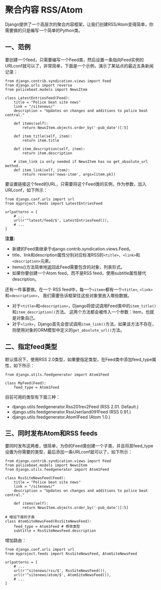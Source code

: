 # 聚合内容 RSS/Atom

Django提供了一个高层次的聚合内容框架，让我们创建RSS/Atom变得简单，你需要做的只是编写一个简单的Python类。

## 一、范例

要创建一个feed，只需要编写一个Feed类，然后设置一条指向Feed实例的URLconf就可以了，非常简单，下面是一个示例，演示了某站点的最近五条新闻记录：

```
from django.contrib.syndication.views import Feed
from django.urls import reverse
from policebeat.models import NewsItem

class LatestEntriesFeed(Feed):
    title = "Police beat site news"
    link = "/sitenews/"
    description = "Updates on changes and additions to police beat central."

    def items(self):
        return NewsItem.objects.order_by('-pub_date')[:5]

    def item_title(self, item):
        return item.title

    def item_description(self, item):
        return item.description

    # item_link is only needed if NewsItem has no get_absolute_url method.
    def item_link(self, item):
        return reverse('news-item', args=[item.pk])
```

要设置链接这个feed的URL，只需要将这个Feed类的实例，作为参数，加入URLconf，如下所示：

```
from django.conf.urls import url
from myproject.feeds import LatestEntriesFeed

urlpatterns = [
    # ...
    url(r'^latest/feed/$', LatestEntriesFeed()),
    # ...
]
```

**注意:**

- 新建的Feed类继承于django.contrib.syndication.views.Feed。
- title、link和description属性分别对应标准RSS的`<title>`、`<link>`和`<description>`元素。
- items()方法简单地返回此Feed需要包含的对象，列表形式。
- 如果你要创建一个Atom feed，而不是RSS feed，使用subtitle属性替代description。

还有一件事要做。在一个 RSS feed中，每一个`<item>`都有一个`<title>`, `<link>` 和`<description>`， 我们需要告诉框架往这些对象里放入哪些数据。

- 对于`<title>`和`<description>`，Django将尝试调用Feed类中的`item_title()`和`item_description()`方法。 这两个方法都会被传入一个参数：item，也就是对象自己。
- 对于`<link>`，Django首先会尝试调用`item_link()`方法，如果该方法不存在，则使用对象的ORM模型中定义的`get_absolute_url()`方法。

## 二、指定feed类型

默认情况下，使用RSS 2.0类型，如果要指定类型，在Feed类中添加feed_type属性，如下所示：

```
from django.utils.feedgenerator import Atom1Feed

class MyFeed(Feed):
    feed_type = Atom1Feed
```

目前可用的类型有下面三种：

- django.utils.feedgenerator.Rss201rev2Feed (RSS 2.01. Default.)
- django.utils.feedgenerator.RssUserland091Feed (RSS 0.91.)
- django.utils.feedgenerator.Atom1Feed (Atom 1.0.)

## 三、同时发布Atom和RSS feeds

要同时发布这两者，很简单，为你的Feed类创建一个子类，并且将其feed_type设置为你需要的类型，最后添加一条URLconf就可以了，如下所示：

```
from django.contrib.syndication.views import Feed
from policebeat.models import NewsItem
from django.utils.feedgenerator import Atom1Feed

class RssSiteNewsFeed(Feed):
    title = "Police beat site news"
    link = "/sitenews/"
    description = "Updates on changes and additions to police beat central."

    def items(self):
        return NewsItem.objects.order_by('-pub_date')[:5]

# 增加下面的子类
class AtomSiteNewsFeed(RssSiteNewsFeed):
    feed_type = Atom1Feed # 修改类型
    subtitle = RssSiteNewsFeed.description
```

增加路由：

```
from django.conf.urls import url
from myproject.feeds import RssSiteNewsFeed, AtomSiteNewsFeed

urlpatterns = [
    # ...
    url(r'^sitenews/rss/$', RssSiteNewsFeed()),
    url(r'^sitenews/atom/$', AtomSiteNewsFeed()),
    # ...
]
```